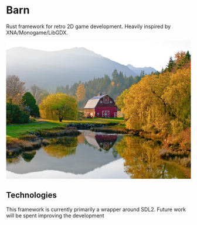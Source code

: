 # Barn

Rust framework for retro 2D game development. Heavily inspired by XNA/Monogame/LibGDX.

![barn](res/barn.jpg)

## Technologies

This framework is currently primarily a wrapper around SDL2. Future work will be spent improving the 
development 

